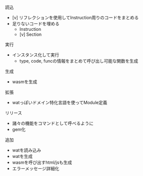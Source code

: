 読込

- [v] リフレクションを使用してInstruction周りのコードをまとめる
- 足りないコードを埋める
	- Instruction
	- [v] Section

実行

- インスタンス化して実行
	- type, code, funcの情報をまとめて呼び出し可能な関数を生成

生成

- wasmを生成

拡張

- watっぽいドメイン特化言語を使ってModule定義

リリース

- 諸々の機能をコマンドとして呼べるように
- gem化

追加

- watを読み込み
- watを生成
- wasmを呼び出すhtml/jsも生成
- エラーメッセージ詳細化
